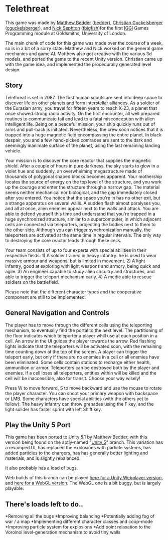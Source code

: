# Telethreat

This game was made by [Matthew Bedder](http://bedder.co.uk) ([bedder](http://github.com/bedder)), [Christian Guckelsberger](http://ccg.doc.gold.ac.uk/christianguckelsberger/) ([cguckelsberger](http://github.com/cguckelsberger)), and [Nick Sephton](http://www-users.cs.york.ac.uk/~nsephton/) ([tbigfish](http://github.com/tbigfish))for the first [IGGI](http://iggi.org.uk) Games Programming module at Goldsmiths, University of London.

The main chunk of code for this game was made over the course of a week, so is in a bit of a sorry state. Matthew and Nick worked on the general game mechanics and game AI. Matthew also got creative with the various 3d models, and ported the game to the recent Unity version. Christian came up with the game idea, and implemented the procedurally generated level design.

## Story
Telethreat is set in 2087. The first human scouts are sent into deep space to discover life on other planets and form interstellar alliances. As a soldier of the Eurasian army, you travel for fifteen years to reach X-23, a planet that once showed strong radio activity. On the first encounter, all well prepared routines to communicate fail and lead to a fatal misconception with alien intelligent life. Being on a peaceful mission, your ship quickly runs out of arms and pull-back is initiated. Nevertheless, the crew soon notices that it is trapped into a huge magnetic field encompassing the entire planet. In black despair, you and a few hand-picked comrades are sent to the dark and seemingly inanimate surface of the planet, using the last remaining landing vehicle.

Your mission is to discover the core reactor that supplies the magnetic shield. After a couple of hours in pure darkness, the sky starts to glow in a violet hue and suddenly, an overwhelming megastructure made of thousands of polygonal shaped blocks becomes apparent. Your mothership locates the source of energy on the top level of the structure, and you work up the courage and enter the structure through a narrow gap. The material seems neither mechanical nor biological, and the gap immediately closed after you entered. You notice that the space you're in has no other exit, but a strange apparatus on several walls. A sudden flash almost paralyses you, and all at once, alien enemies appear next to the walls and attack. You are able to defend yourself this time and understand that you're trapped in a huge synchronized structure, similar to a supercomputer, in which adjacent cells are connected via teleporters,  projecting the bodies next to them to the other side. Although you can trigger synchronization manually, the teleporters are activated at the same time in regular intervals. The only way to destroying the core reactor leads through these cells.

Your team consists of up to four experts with special abilities in their respective fields: 1) A soldier trained in heavy infantry: he is used to wear massive armour and weapons, but is limited in movement. 2) A light infantry, good at exploring with light weapons and armory, being quick and agile. 3) An engineer capable to study alien circuitry and structures, and able to trigger the teleport mechanism early. 4) A medic able to rescue soldiers on the battlefield.

Please note that the different character types and the cooperative component are still to be implemented.

## General Navigation and Controls
The player has to move through the different cells using the teleporting mechanism, to eventually find the portal to the next level. The partitioning of the floor indicates which teleporter a player whill use at each position in a cell. An arrow in the UI guides the player towards the arrow. Red flashing lights indicate that the teleporters will be activated soon, with the remaining time counting down at the top of the screen. A player can trigger the teleport early, but only if there are no enemies in a cell or all enemies have been eliminated. Some cells contain stations to recharge either health, ammunition or armor. Teleporters can be destroyed both by the player and enemies. If a cell loses all teleporters, entities within will be killed and the cell will be inaccessible, also for transit. Choose your way wisely!

Press W to move forward, S to move backward and use the mouse to rotate the player character. You can shoot your primary weapon with backspace or LMB. Some characters have special abilities (with the others yet to follow): The heavy infantry can throw grenades using the F key, and the light solider has faster sprint with left Shift key.

## Play the Unity 5 Port

This game has been ported to Unity 5.1 by Matthew Bedder, with this version being found on the aptly-named "[Unity 5](https://github.com/bedder/Telethreat/tree/Unity5)" branch. This variation has a revamped UI, has replaced the explosions with particle systems, has added particles to the chargers, has has generally better lighting and materials, and is slightly rebalanced.

It also probably has a load of bugs.

Web builds of this branch can be played [here for a Unity Webplayer version](http://bedder.co.uk/games/telethreat/play), and [here for a WebGL version](http://bedder.co.uk/games/telethreat/play/WebGl). The WebGL one is a bit buggy, but is largely playable.

## There's loads left to do..
*Removing all the bugs
*Improving balancing
*Potentially adding fog of war / a map
*Implementing different character classes and coop-mode
*Improving particle system for explosions
*Add point relaxation to the Voroinoi level-generation mechanism to avoid tiny walls
